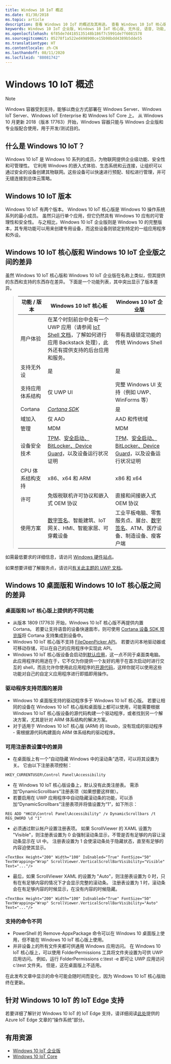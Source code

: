 ```yaml
---
title: Windows 10 IoT 概述
ms.date: 01/30/2018
ms.topic: article
description: 查看 Windows 10 IoT 的概述及其用途。 查看 Windows 10 IoT 核心版、Windows 10 IoT 企业版和 Windows 10 桌面版之间的差异。
keywords: Windows 10 IoT 企业版, Windows 10 IoT 核心版, 无外设, 语音, 功能, 二进制版本, 版本
ms.openlocfilehash: 6f85de7d4185135148b186f7c5991de7f6081578
ms.sourcegitcommit: 05278f1a522ed498900ce15b98bdd4389b5dde55
ms.translationtype: HT
ms.contentlocale: zh-CN
ms.lasthandoff: 08/11/2020
ms.locfileid: "88081742"
---
```

# <a name="an-overview-of-windows-10-iot"></a>Windows 10 IoT 概述 

> [!NOTE]
> Windows 容器受到支持，能够以商业方式部署在 Windows Server、Windows IoT Server、Windows IoT Enterprise 和 Windows IoT Core 上。  从 Windows 10 月更新 2018（版本 17763）开始，Windows 容器只能与 Windows 企业版和专业版配合使用，用于开发/测试目的。

## <a name="what-is-windows-10-iot"></a>什么是 Windows 10 IoT？
Windows 10 IoT 是 Windows 10 系列的成员，为物联网提供企业级功能、安全性和可管理性。  它利用 Windows 的嵌入式体验、生态系统和云连接，让组织可以通过安全的设备创建其物联网。这些设备可以快速进行预配、轻松进行管理，并可无缝连接到总体云策略。  

## <a name="windows-10-iot-editions"></a>Windows 10 IoT 版本
Windows 10 IoT 有两个版本。  Windows 10 IoT 核心版是 Windows 10 操作系统系列的最小成员。  虽然只运行单个应用，但它仍然具有 Windows 10 应有的可管理性和安全性。  与之相比，Windows 10 IoT 企业版则是 Windows 10 的完整版本，其专用功能可以用来创建专用设备，而这些设备则锁定到特定的一组应用程序和外设。 

## <a name="differences-between-windows-10-iot-core-and-windows-10-iot-enterprise"></a>Windows 10 IoT 核心版和 Windows 10 IoT 企业版之间的差异

虽然 Windows 10 IoT 核心版和 Windows 10 IoT 企业版在名称上类似，但其提供的东西和支持的东西存在差异。 下面是一个功能列表，其中突出显示了版本差异。

> | 功能&nbsp;/&nbsp;版本 | Windows 10 IoT 核心板  |  Windows 10 IoT 企业版  |
> |-------------|----------|---------|
> | 用户体验 | 在某个时刻前台中会有一个 UWP 应用（请参阅 [IoT Shell 文档](https://docs.microsoft.com/windows/iot-core/develop-your-app/iotcoreshell)，了解如何进行应用 Backstack 处理），此外还有提供支持的后台应用和服务。 | 带有高级锁定功能的传统 Windows Shell |
> | 支持无外设 | 是 | 是 |
> | 支持应用体系结构 | 仅 UWP UI | 完整 Windows UI 支持（例如 UWP、WinForms 等） |
> | Cortana | [*Cortana SDK*](https://developer.microsoft.com/cortana/devices) | 是 |
> | 域加入 | 仅 AAD | AAD 和传统域 |
> | 管理 | MDM | MDM |
> | 设备安全技术 | [TPM](https://docs.microsoft.com/windows/iot-core/secure-your-device/tpm)、[安全启动、BitLocker、Device Guard](https://docs.microsoft.com/windows/iot-core/secure-your-device/securebootandbitlocker)，以及设备运行状况证明 | [TPM](https://docs.microsoft.com/windows/iot-core/secure-your-device/tpm)、[安全启动、BitLocker、Device Guard](https://docs.microsoft.com/windows/iot-core/secure-your-device/securebootandbitlocker)，以及设备运行状况证明 |
> | CPU 体系结构支持 | x86、x64 和 ARM | x86 和 x64 |
> | 许可 | 免版税联机许可协议和嵌入式 OEM 协议 | 直接和间接嵌入式 OEM 协议 |
> | 使用方案 | [数字签名](https://www.microsoft.com/windowsforbusiness/digital-signage)、智能建筑、IoT 网关、HMI、智能家居、可穿戴设备 | 工业平板电脑、零售服务点、展台、[数字签名](https://www.microsoft.com/windowsforbusiness/digital-signage)、ATM、医疗设备、制造设备、瘦客户端 |

如需最低要求的详细信息，请访问 [Windows 硬件站点](https://docs.microsoft.com/windows-hardware/design/minimum/minimum-hardware-requirements-overview)。

如果想要详细了解服务点，请访问[有关此主题的 UWP 文档](https://aka.ms/pointofservice)。

## <a name="differences-between-windows-10-desktop-and-windows-10-iot-core"></a>Windows 10 桌面版和 Windows 10 IoT 核心版之间的差异

### <a name="different-features-available-on-desktop-and-iot-core"></a>桌面版和 IoT 核心版上提供的不同功能

* 从版本 1809 (17763) 开始，Windows 10 IoT 核心版不再提供内置 Cortana。 若要让支持语音的设备快速面市，则可使用 [Cortana 设备 SDK 预览版](https://developer.microsoft.com/cortana/devices)将 Cortana 支持集成到设备中。
* Windows 10 IoT 核心版不支持 [FileOpenPicker API](https://docs.microsoft.com/uwp/api/windows.storage.pickers.fileopenpicker)。 若要访问本地驱动器或可移动存储，可以在自己的应用程序中实现此 API。
* Windows 10 IoT 核心版设备会启动到[默认应用](https://docs.microsoft.com/windows/iot-core/develop-your-app/iotcoredefaultapp)，这一点不同于桌面类电脑。 此应用程序的用途在于，它不仅为你提供一个友好的用于在首次启动时进行交互的 shell，而且允许你使用此应用程序的[开源代码](https://github.com/Microsoft/Windows-iotcore-samples/tree/master/Samples/IoTCoreDefaultApp)，这样你就可以使用这些功能对自己的自定义应用程序进行即插即用操作。

### <a name="differences-in-driver-supported-areas"></a>驱动程序支持范围的差异

* Windows 10 桌面版支持的驱动程序多于 Windows 10 IoT 核心版。 若要让相同的设备在 Windows 10 IoT 核心版和桌面版上都可以使用，可能需要根据 Windows 10 IoT 核心版设备的源代码构建一个驱动程序，或者找到另一个解决方案，尤其是针对 ARM 体系结构的解决方案。
* 对于适用于 Windows 10 IoT 核心版 (ARM) 的 libusb，没有现成的驱动程序 - 需根据源代码构建面向 ARM 体系结构的驱动程序。

### <a name="differences-in-available-registry-set"></a>可用注册表设置中的差异

* 在桌面版上有一个“自动隐藏 Windows 中的滚动条”选项，可以将其设置为关。 它由以下注册表项控制： 

```
HKEY_CURRENTUSER\Control Panel\Accessibility
```

* 在 Windows 10 IoT 核心版设备上，默认没有此类注册表。 需添加“DynamicScrollbars”注册表项（如果想要这样做）。
* 若要启用在 UWP 应用程序中自动隐藏滚动条的功能，可以添加“DynamicScrollbars”注册表项并将值设置为“1”，如下所示：

```
REG ADD "HKCU\Control Panel\Accessibility" /v DynamicScrollbars /t REG_DWORD \d "1"
```

* 必须通过默认帐户设置注册表项。 如果 ScrollViewer 的 XAML 设置为 "Visible"，则注册表设置为 0 会强制滚动条显示，不管是否有足够的内容让滚动条显示在 UI 中。 注册表设置为 1 会使滚动条处于隐藏状态，直至有足够的内容迫使其显示。

```
<TextBox Height="200" Width="100" IsEnabled="True" FontSize="50" TextWrapping="Wrap" ScrollViewer.VerticalScrollBarVisibility="Visible" Text="..."/>
```

* 最后，如果 ScrollViewer XAML 的设置为 "Auto"，则注册表设置为 0 时，只有在有足够内容的情况下才会显示完整的滚动条。 注册表设置为 1 时，滚动条会在有足够内容的时候显示，在没有内容的时候隐藏。

```
<TextBox Height="200" Width="100" IsEnabled="True" FontSize="50" TextWrapping="Wrap" ScrollViewer.VerticalScrollBarVisibility="Auto" Text="..."/>
```

### <a name="different-commands-supported"></a>支持的命令不同

* PowerShell 的 Remove-AppxPackage 命令可以在 Windows 10 桌面版上使用，但不能在 Windows 10 IoT 核心版上使用。
* 并非设备上的所有文件夹都可供通用 Windows 应用访问。 在 Windows 10 IoT 核心版上，可以使用 FolderPermissions 工具将文件夹设置为可供 UWP 应用访问。 例如，运行 FolderPermissions c:\test -e 即可让 UWP 应用访问 c:\test 文件夹。 但是，这在桌面版上不适用。

在此发布文章中显示的命令可能会随时间而变化，因为 Windows 10 IoT 核心版始终在更新。

## <a name="iot-edge-support-for-windows-10-iot"></a>针对 Windows 10 IoT 的 IoT Edge 支持
若要详细了解针对 Windows 10 IoT 的 IoT Edge 支持，请详细阅读[此处](https://docs.microsoft.com/azure/iot-edge/support#operating-systems)提供的 Azure IoT Edge 文章的“操作系统”部分。


## <a name="helpful-resources"></a>有用资源
* [Windows 10 IoT 企业版](windows-iot-enterprise.md)
* [Windows 10 IoT Core](windows-iot-core.md)
